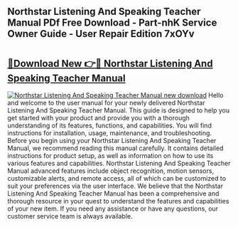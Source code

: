 ## Northstar Listening And Speaking Teacher Manual PDf Free Download - Part-nhK Service Owner Guide - User Repair Edition 7xOYv

# <h2><a href="http://bc48609.oget.top/?id=Northstar+Listening+And+Speaking+Teacher+Manual">🔗Download New 👉🔴 Northstar Listening And Speaking Teacher Manual</a></h2>

[![Northstar Listening And Speaking Teacher Manual new download](https://i.imgur.com/5g1atiW.png)](http://bc48609.oget.top/?id=Northstar+Listening+And+Speaking+Teacher+Manual)
Hello and welcome to the user manual for your newly delivered Northstar Listening And Speaking Teacher Manual. This guide is designed to help you get started with your product and provide you with a thorough understanding of its features, functions, and capabilities. You will find instructions for installation, usage, maintenance, and troubleshooting. Before you begin using your Northstar Listening And Speaking Teacher Manual, we recommend reading this manual carefully. It contains detailed instructions for product setup, as well as information on how to use its various features and capabilities. Northstar Listening And Speaking Teacher Manual advanced features include object recognition, motion sensors, customizable alerts, and remote access, all of which can be customized to suit your preferences via the user interface. We believe that the Northstar Listening And Speaking Teacher Manual has been a comprehensive and thorough resource in your quest to understand the features and capabilities of your new item. If you need any assistance or have any questions, our customer service team is always available.
